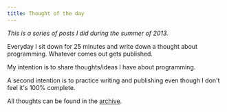 ```yaml
---
title: Thought of the day
---
```


*This is a series of posts I did during the summer of 2013.*

Everyday I sit down for 25 minutes and write down a thought about programming.
Whatever comes out gets published.

My intention is to share thoughts/ideas I have about programming.

A second intention is to practice writing and publishing even though I don't
feel it's 100% complete.

All thoughts can be found in the [archive](http://github.com/rickardlindberg/thought-of-the-day/tree/master/thoughts).
